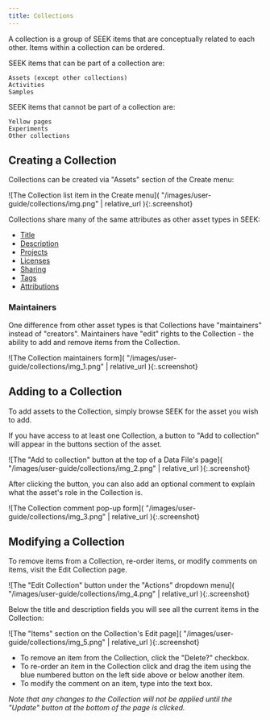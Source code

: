 ```yaml
---
title: Collections
---
```


A collection is a group of SEEK items that are conceptually related to each other. Items within a collection can be ordered.

SEEK items that can be part of a collection are:

    Assets (except other collections)
    Activities
    Samples

SEEK items that cannot be part of a collection are:

    Yellow pages
    Experiments
    Other collections

## Creating a Collection

Collections can be created via "Assets" section of the Create menu:

![The Collection list item in the Create menu]( "/images/user-guide/collections/img.png" | relative_url ){:.screenshot}

Collections share many of the same attributes as other asset types in SEEK:

* [Title](general-attributes#title)
* [Description](general-attributes#description)
* [Projects](general-attributes#projects)
* [Licenses](licenses)
* [Sharing](general-attributes#sharing)
* [Tags](general-attributes#tags)
* [Attributions](general-attributes#attributions)

### Maintainers
One difference from other asset types is that Collections have "maintainers" instead of "creators".
Maintainers have "edit" rights to the Collection - the ability to add and remove items from the Collection.

![The Collection maintainers form]( "/images/user-guide/collections/img_1.png" | relative_url ){:.screenshot}

## Adding to a Collection

To add assets to the Collection, simply browse SEEK for the asset you wish to add.

If you have access to at least one Collection, a button to "Add to collection" will appear in the buttons section of the asset.

![The "Add to collection" button at the top of a Data File's page]( "/images/user-guide/collections/img_2.png" | relative_url ){:.screenshot}

After clicking the button, you can also add an optional comment to explain what the asset's role in the Collection is.

![The Collection comment pop-up form]( "/images/user-guide/collections/img_3.png" | relative_url ){:.screenshot}

## Modifying a Collection

To remove items from a Collection, re-order items, or modify comments on items, visit the Edit Collection page.

![The "Edit Collection" button under the "Actions" dropdown menu]( "/images/user-guide/collections/img_4.png" | relative_url ){:.screenshot}

Below the title and description fields you will see all the current items in the Collection:

![The "Items" section on the Collection's Edit page]( "/images/user-guide/collections/img_5.png" | relative_url ){:.screenshot}

- To remove an item from the Collection, click the "Delete?" checkbox.
- To re-order an item in the Collection click and drag the item using the blue numbered button on the left side above or below another item.
- To modify the comment on an item, type into the text box.

*Note that any changes to the Collection will not be applied until the "Update" button at the bottom of the page is clicked.*
